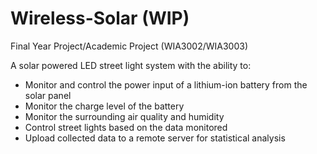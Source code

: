 # Wireless-Solar (WIP)

Final Year Project/Academic Project (WIA3002/WIA3003)

A solar powered LED street light system with the ability to:
* Monitor and control the power input of a lithium-ion battery from the solar panel
* Monitor the charge level of the battery
* Monitor the surrounding air quality and humidity
* Control street lights based on the data monitored
* Upload collected data to a remote server for statistical analysis
